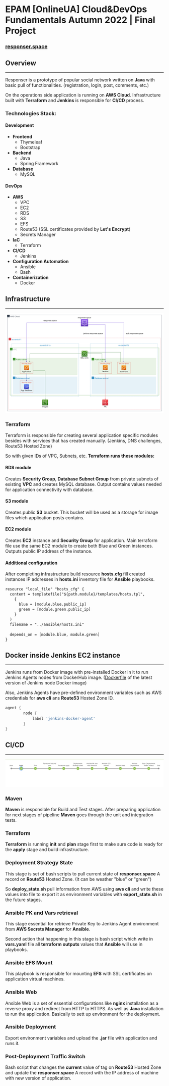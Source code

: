 # EPAM [OnlineUA] Cloud&DevOps Fundamentals Autumn 2022 | Final Project

### <a href="https://responser.space/" target="_blank">responser.space</a>

## Overview

---

Responser is a prototype of popular social network written on __Java__ with basic pull
of functionalities. (registration, login, post, comments, etc.)

On the operations side application is running on __AWS Cloud__. Infrastructure
built with __Terraform__ and __Jenkins__ is responsible for __CI/CD__
process.

### Technologies Stack:

#### Development

- __Frontend__
  - Thymeleaf
  - Bootstrap
- __Backend__
  - Java
  - Spring Framework
- __Database__
  - MySQL

#### DevOps

- __AWS__
  - VPC
  - EC2
  - RDS
  - S3
  - EFS
  - Route53 (SSL certificates provided by __Let's Encrypt__)
  - Secrets Manager
- __IaC__
  - Terraform
- __CI/CD__
  - Jenkins
- __Configuration Automation__
  - Ansible
  - Bash
- __Containerization__
  - Docker

## Infrastructure

---

![Infra Diagram](screenshots/infra_diagram.png)

### Terraform

Terraform is responsible for creating several application 
specific modules besides with services that has created
manually. (Jenkins, DNS challenges, Route53 Hosted Zone)

So with given IDs of VPC, Subnets, etc. __Terraform runs 
these modules:__

#### RDS module

Creates __Security Group__, __Database Subnet Group__ from private subnets of existing
__VPC__ and creates MySQL database. 
Output contains values needed for application 
connectivity with database.

#### S3 module

Creates public __S3__ bucket. This bucket will
be used as a storage for image files which application posts
contains.

#### EC2 module

Creates __EC2__ instance and __Security Group__ for application.
Main terraform file use the same EC2 module to create
both Blue and Green instances.
Outputs public IP address of the instance.

#### Additional configuration

After completing infrastructure build resource __hosts.cfg__
fill created instances IP addresses in __hosts.ini__ inventory file
for __Ansible__ playbooks.

``` HCL
resource "local_file" "hosts_cfg" {
  content = templatefile("${path.module}/templates/hosts.tpl",
    {
      blue = [module.blue.public_ip]
      green = [module.green.public_ip]
    }
  )
  filename = "../ansible/hosts.ini"

  depends_on = [module.blue, module.green]
}
```

## Docker inside Jenkins EC2 instance

---

Jenkins runs from Docker image with pre-installed Docker in it
to run Jenkins Agents nodes from DockerHub image. ([Dockerfile](Dockerfile) of the latest version of Jenkins node Docker image)

Also, Jenkins Agents have pre-defined environment variables
such as AWS credentials for __aws cli__ ans __Route53__ Hosted
Zone ID.

``` Groovy
agent {
        node {
            label 'jenkins-docker-agent'
        }
}
```


## CI/CD

---

![CI/CD diagram](screenshots/cicd_diagram.png)

### Maven

__Maven__ is responsible for Build and Test stages. After
preparing application for next stages of pipeline __Maven__ goes
through the unit and integration tests.

### Terraform

__Terraform__ is running __init__ and __plan__ stage first to 
make sure code is ready for the __apply__ stage and build
infrastructure.

### Deployment Strategy State

This stage is set of bash scripts to pull current state of 
__responser.space__ A record on __Route53__ Hosted Zone.
(It can be weather "blue" or "green")

So __deploy_state.sh__ pull information from AWS using __aws cli__
and write these values into file to export it as environment
variables with __export_state.sh__ in the future stages.

### Ansible PK and Vars retrieval

This stage essential for retrieve Private Key to Jenkins Agent
environment from __AWS Secrets Manager__ for __Ansible__.

Second action that happening in this stage is bash script
which write in __vars.yaml__ file all __terraform outputs__ values that __Ansible__
will use in playbooks.

### Ansible EFS Mount

This playbook is responsible for mounting __EFS__ with SSL
certificates on application virtual machines.

### Ansible Web

Ansible Web is a set of essential configurations like __nginx__
installation as a reverse proxy and redirect from HTTP to HTTPS.
As well as __Java__ installation to run the application.
Basically to sett up environment for the deployment.

### Ansible Deployment

Export environment variables and upload the __.jar__ file with
application and runs it.

### Post-Deployment Traffic Switch

Bash script that changes the __current__ value of tag on __Route53__
Hosted Zone and update the __responser.space__ A record with
the IP address of machine with new version of application.